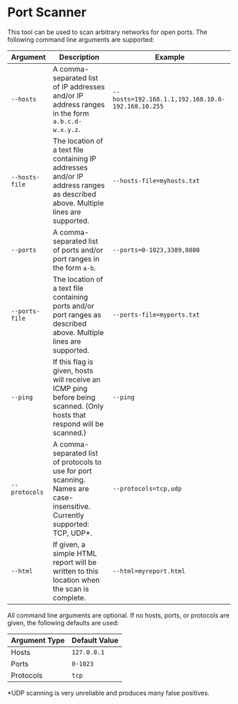 # Port Scanner

This tool can be used to scan arbitrary networks for open ports. The following command line arguments are supported:

|Argument|Description|Example|
|---|---|---|
|`--hosts`|A comma-separated list of IP addresses and/or IP address ranges in the form `a.b.c.d-w.x.y.z`.|`--hosts=192.168.1.1,192.168.10.0-192.168.10.255`|
|`--hosts-file`|The location of a text file containing IP addresses and/or IP address ranges as described above. Multiple lines are supported.|`--hosts-file=myhosts.txt`|
|`--ports`|A comma-separated list of ports and/or port ranges in the form `a-b`.|`--ports=0-1023,3389,8080`|
|`--ports-file`|The location of a text file containing ports and/or port ranges as described above. Multiple lines are supported.|`--ports-file=myports.txt`|
|`--ping`|If this flag is given, hosts will receive an ICMP ping before being scanned. (Only hosts that respond will be scanned.)|`--ping`|
|`--protocols`|A comma-separated list of protocols to use for port scanning. Names are case-insensitive. Currently supported: TCP, UDP\*.|`--protocols=tcp,udp`|
|`--html`|If given, a simple HTML report will be written to this location when the scan is complete.|`--html=myreport.html`|

All command line arguments are optional. If no hosts, ports, or protocols are given, the following defaults are used:

|Argument Type|Default Value|
|---|---|
|Hosts|`127.0.0.1`|
|Ports|`0-1023`|
|Protocols|`tcp`|

\*UDP scanning is very unreliable and produces many false positives.